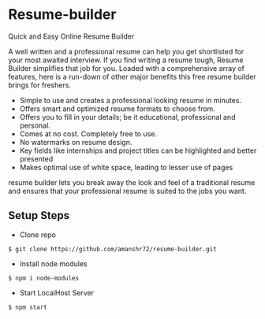 <h1>Resume-builder</h1>
Quick and Easy Online Resume Builder
<p>A well written and a professional resume can help you get shortlisted for your most awaited interview. If you find writing a resume tough, Resume Builder simplifies that job for you. Loaded with a comprehensive array of features, here is a run-down of other major benefits this free resume builder brings for freshers.
<ul>
  <li>Simple to use and creates a professional looking resume in minutes.</li>

<li>Offers smart and optimized resume formats to choose from.</li>

<li>Offers you to fill in your details; be it educational, professional and personal.</li>

<li> Comes at no cost. Completely free to use.</li>

<li>No watermarks on resume design.</li>

<li>Key fields like internships and project titles can be highlighted and better presented</li>

<li>Makes optimal use of white space, leading to lesser use of pages</li>
</ul>
resume builder lets you break away the look and feel of a traditional resume and ensures that your professional resume is suited to the jobs you want.</p>

## Setup Steps

- Clone repo
```
$ git clone https://github.com/amanshr72/resume-builder.git
```
- Install node modules
```
$ npm i node-modules
```
- Start LocalHost Server
```
$ npm start

